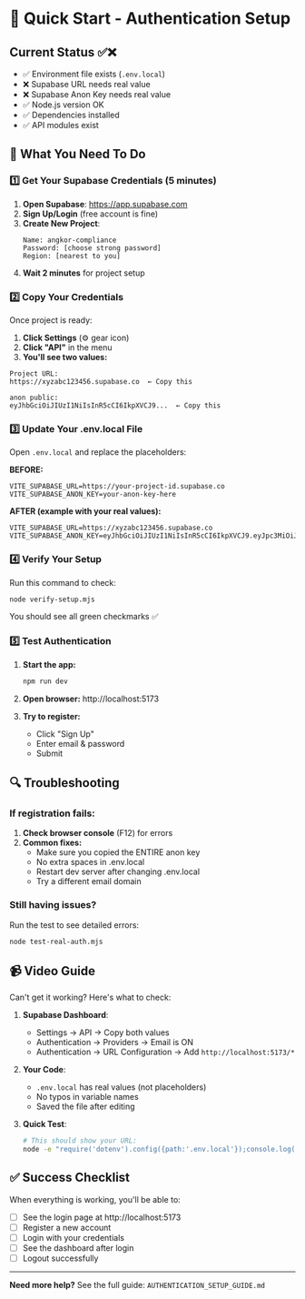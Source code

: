# 🚀 Quick Start - Authentication Setup

## Current Status ✅❌
- ✅ Environment file exists (`.env.local`)
- ❌ Supabase URL needs real value
- ❌ Supabase Anon Key needs real value
- ✅ Node.js version OK
- ✅ Dependencies installed
- ✅ API modules exist

## 🎯 What You Need To Do

### 1️⃣ Get Your Supabase Credentials (5 minutes)

1. **Open Supabase**: https://app.supabase.com
2. **Sign Up/Login** (free account is fine)
3. **Create New Project**:
   ```
   Name: angkor-compliance
   Password: [choose strong password]
   Region: [nearest to you]
   ```
4. **Wait 2 minutes** for project setup

### 2️⃣ Copy Your Credentials

Once project is ready:

1. **Click Settings** (⚙️ gear icon)
2. **Click "API"** in the menu
3. **You'll see two values:**

```
Project URL:
https://xyzabc123456.supabase.co  ← Copy this

anon public:
eyJhbGciOiJIUzI1NiIsInR5cCI6IkpXVCJ9...  ← Copy this
```

### 3️⃣ Update Your .env.local File

Open `.env.local` and replace the placeholders:

**BEFORE:**
```env
VITE_SUPABASE_URL=https://your-project-id.supabase.co
VITE_SUPABASE_ANON_KEY=your-anon-key-here
```

**AFTER (example with your real values):**
```env
VITE_SUPABASE_URL=https://xyzabc123456.supabase.co
VITE_SUPABASE_ANON_KEY=eyJhbGciOiJIUzI1NiIsInR5cCI6IkpXVCJ9.eyJpc3MiOiJzdXBhYmFzZSIsInJlZiI6Inh5emFiYzEyMzQ1NiIsInJvbGUiOiJhbm9uIiwiaWF0IjoxNjI2MjA4NTQxLCJleHAiOjE5NDE3ODQ1NDF9.abc123def456
```

### 4️⃣ Verify Your Setup

Run this command to check:
```bash
node verify-setup.mjs
```

You should see all green checkmarks ✅

### 5️⃣ Test Authentication

1. **Start the app:**
   ```bash
   npm run dev
   ```

2. **Open browser:** http://localhost:5173

3. **Try to register:**
   - Click "Sign Up"
   - Enter email & password
   - Submit

## 🔍 Troubleshooting

### If registration fails:

1. **Check browser console** (F12) for errors
2. **Common fixes:**
   - Make sure you copied the ENTIRE anon key
   - No extra spaces in .env.local
   - Restart dev server after changing .env.local
   - Try a different email domain

### Still having issues?

Run the test to see detailed errors:
```bash
node test-real-auth.mjs
```

## 📹 Video Guide

Can't get it working? Here's what to check:

1. **Supabase Dashboard**:
   - Settings → API → Copy both values
   - Authentication → Providers → Email is ON
   - Authentication → URL Configuration → Add `http://localhost:5173/*`

2. **Your Code**:
   - `.env.local` has real values (not placeholders)
   - No typos in variable names
   - Saved the file after editing

3. **Quick Test**:
   ```bash
   # This should show your URL:
   node -e "require('dotenv').config({path:'.env.local'});console.log(process.env.VITE_SUPABASE_URL)"
   ```

## ✅ Success Checklist

When everything is working, you'll be able to:
- [ ] See the login page at http://localhost:5173
- [ ] Register a new account
- [ ] Login with your credentials
- [ ] See the dashboard after login
- [ ] Logout successfully

---

**Need more help?** See the full guide: `AUTHENTICATION_SETUP_GUIDE.md`